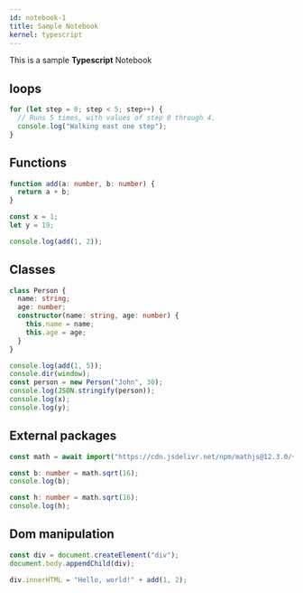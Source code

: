 ```yaml
---
id: notebook-1
title: Sample Notebook
kernel: typescript
---
```


This is a sample **Typescript** Notebook

## loops

```ts
for (let step = 0; step < 5; step++) {
  // Runs 5 times, with values of step 0 through 4.
  console.log("Walking east one step");
}
```

## Functions

```ts
function add(a: number, b: number) {
  return a + b;
}

const x = 1;
let y = 19;

console.log(add(1, 2));
```

## Classes

```ts
class Person {
  name: string;
  age: number;
  constructor(name: string, age: number) {
    this.name = name;
    this.age = age;
  }
}
```

```ts
console.log(add(1, 5));
console.dir(window);
const person = new Person("John", 30);
console.log(JSON.stringify(person));
console.log(x);
console.log(y);
```

## External packages

```ts
const math = await import("https://cdn.jsdelivr.net/npm/mathjs@12.3.0/+esm");

const b: number = math.sqrt(16);
console.log(b);
```

```ts
const h: number = math.sqrt(16);
console.log(h);
```

## Dom manipulation

```ts
const div = document.createElement("div");
document.body.appendChild(div);

div.innerHTML = "Hello, world!" + add(1, 2);
```
